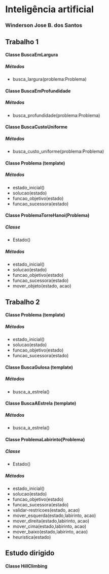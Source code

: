 # Inteligência artificial
### Winderson Jose B. dos Santos

## Trabalho 1

#### Classe BuscaEmLargura
##### Métodos
- busca_largura(problema:Problema)

#### Classe BuscaEmProfundidade
##### Métodos
- busca_profundidade(problema:Problema)

#### Classe BuscaCustoUniforme
##### Métodos
- busca_custo_uniforme(problema:Problema)

#### Classe Problema (template)
##### Métodos
- estado_inicial()
- solucao(estado)
- funcao_objetivo(estado)
- funcao_sucessora(estado)

#### Classe ProblemaTorreHanoi(Problema)
##### Classe
- Estado()
##### Métodos
- estado_inicial()
- solucao(estado)
- funcao_objetivo(estado)
- funcao_sucessora(estado)
- mover_objeto(estado, acao)

## Trabalho 2

#### Classe Problema (template)
##### Métodos
- estado_inicial()
- solucao(estado)
- funcao_objetivo(estado)
- funcao_sucessora(estado)

#### Classe BuscaGulosa (template)
##### Métodos
- busca_a_estrela()

#### Classe BuscaAEstrela (template)
##### Métodos
- busca_a_estrela()

#### Classe ProblemaLabirinto(Problema)
##### Classe
- Estado()
##### Métodos
- estado_inicial()
- solucao(estado)
- funcao_objetivo(estado)
- funcao_sucessora(estado)
- validar-restricoes(estado, acao)
- mover_esquerda(estado,labirinto, acao)
- mover_direita(estado,labirinto, acao)
- mover_cima(estado,labirinto, acao)
- mover_baixo(estado,labirinto, acao)
- heuristica(estado)

## Estudo dirigido

#### Classe HillClimbing
